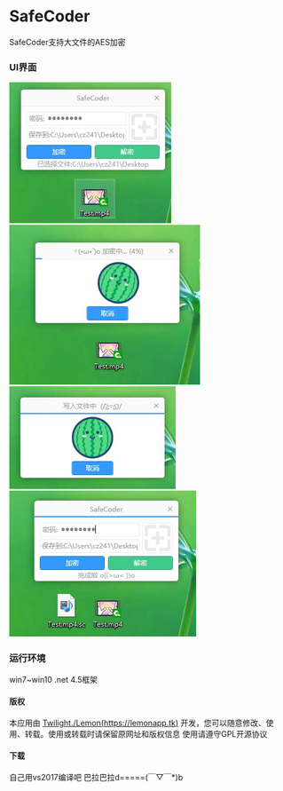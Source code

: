 # SafeCoder
SafeCoder支持大文件的AES加密

### UI界面
![H](https://raw.githubusercontent.com/TwilightLemon/Data/master/sc1.jpg)
![H](https://raw.githubusercontent.com/TwilightLemon/Data/master/sc2.jpg)
![H](https://raw.githubusercontent.com/TwilightLemon/Data/master/sc3.jpg)
![H](https://raw.githubusercontent.com/TwilightLemon/Data/master/sc4.jpg)


### 运行环境
win7~win10 .net 4.5框架

#### 版权
本应用由 [Twilight./Lemon(https://lemonapp.tk)](https://lemonapp.tk) 开发，您可以随意修改、使用、转载。使用或转载时请保留原网址和版权信息
使用请遵守GPL开源协议

#### 下载
 自己用vs2017编译吧 巴拉巴拉d=====(￣▽￣*)b

